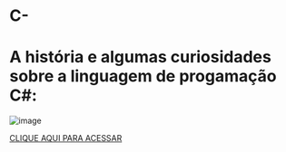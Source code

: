 # C-
# A história e algumas curiosidades sobre a linguagem de progamação C#:
![image](https://www.jetbrains.com/guide/assets/csharp-logo-265a149e.svg)

[CLIQUE AQUI PARA ACESSAR](https://miro.com/welcomeonboard/NEhBODBRQXBKSVE4OWJFM3prcnVjRGJqeW9BN1plUHJsRDVuNm5CZjhHaExobHVVaWdYaTVjclhqd3g4M09VdXFFTHB6bTJrSmEzV0FmT2IvM2N0aG41Q2FoOEhJYWFFMTBNWklPNysrOHVIZlJRNmZMWEpLRmtHNThOTTVVN2ZhWWluRVAxeXRuUUgwWDl3Mk1qRGVRPT0hdjE=?share_link_id=986302696509)

